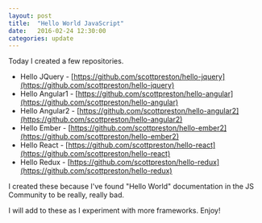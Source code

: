 ```yaml
---
layout: post
title:  "Hello World JavaScript"
date:   2016-02-24 12:30:00
categories: update
---
```

Today I created a few repositories.

* Hello JQuery - [https://github.com/scottpreston/hello-jquery](https://github.com/scottpreston/hello-jquery)
* Hello Angular1 - [https://github.com/scottpreston/hello-angular](https://github.com/scottpreston/hello-angular)
* Hello Angular2 - [https://github.com/scottpreston/hello-angular2](https://github.com/scottpreston/hello-angular2)
* Hello Ember - [https://github.com/scottpreston/hello-ember2](https://github.com/scottpreston/hello-ember2)
* Hello React - [https://github.com/scottpreston/hello-react](https://github.com/scottpreston/hello-react)
* Hello Redux - [https://github.com/scottpreston/hello-redux](https://github.com/scottpreston/hello-redux)

I created these because I've found "Hello World" documentation in the JS Community to be really, really bad.

I will add to these as I experiment with more frameworks. Enjoy!

[jekyll]:      http://jekyllrb.com
[jekyll-gh]:   https://github.com/jekyll/jekyll
[jekyll-help]: https://github.com/jekyll/jekyll-help

